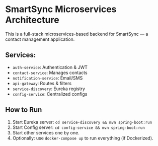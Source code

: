 # SmartSync Microservices Architecture

This is a full-stack microservices-based backend for SmartSync — a contact management application.

## Services:
- `auth-service`: Authentication & JWT
- `contact-service`: Manages contacts
- `notification-service`: Email/SMS
- `api-gateway`: Routes & filters
- `service-discovery`: Eureka registry
- `config-service`: Centralized configs

## How to Run

1. Start Eureka server: `cd service-discovery && mvn spring-boot:run`
2. Start Config server: `cd config-service && mvn spring-boot:run`
3. Start other services one by one.
4. Optionally: use `docker-compose up` to run everything (if Dockerized).
